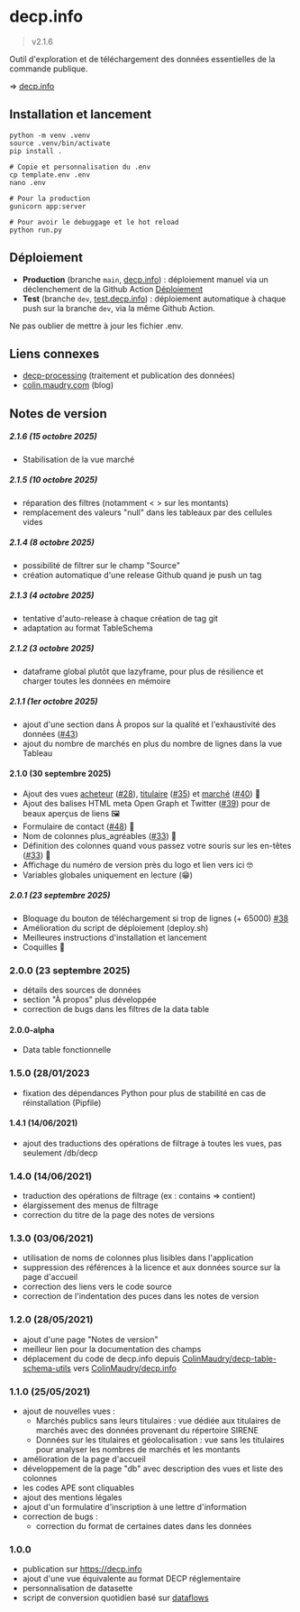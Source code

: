 # decp.info

> v2.1.6

Outil d'exploration et de téléchargement des données essentielles de la commande publique.

=> [decp.info](https://decp.info)

## Installation et lancement

```shell
python -m venv .venv
source .venv/bin/activate
pip install .

# Copie et personnalisation du .env
cp template.env .env
nano .env

# Pour la production
gunicorn app:server

# Pour avoir le debuggage et le hot reload
python run.py
```

## Déploiement

- **Production** (branche `main`, [decp.info](https://decp.info)) : déploiement manuel via un déclenchement de la Github Action [Déploiement](https://github.com/ColinMaudry/decp.info/actions/workflows/deploy.yaml)
- **Test** (branche `dev`, [test.decp.info](https://test.decp.info)) : déploiement automatique à chaque push sur la branche `dev`, via la même Github Action.

Ne pas oublier de mettre à jour les fichier .env.

## Liens connexes

- [decp-processing](https://github.com/ColinMaudry/decp-processing) (traitement et publication des données)
- [colin.maudry.com](https://colin.maudry.com) (blog)

## Notes de version

##### 2.1.6 (15 octobre 2025)

- Stabilisation de la vue marché

##### 2.1.5 (10 octobre 2025)

- réparation des filtres (notamment < > sur les montants)
- remplacement des valeurs "null" dans les tableaux par des cellules vides

##### 2.1.4 (8 octobre 2025)

- possibilité de filtrer sur le champ "Source"
- création automatique d'une release Github quand je push un tag

##### 2.1.3 (4 octobre 2025)

- tentative d'auto-release à chaque création de tag git
- adaptation au format TableSchema

##### 2.1.2 (3 octobre 2025)

- dataframe global plutôt que lazyframe, pour plus de résilience et charger toutes les données en mémoire

##### 2.1.1 (1er octobre 2025)

- ajout d'une section dans À propos sur la qualité et l'exhaustivité des données ([#43](https://github.com/ColinMaudry/decp.info/issues/43))
- ajout du nombre de marchés en plus du nombre de lignes dans la vue Tableau

#### 2.1.0 (30 septembre 2025)

- Ajout des vues [acheteur](https://decp.info/acheteurs/24350013900189) ([#28](https://github.com/ColinMaudry/decp.info/issues/28)), [titulaire](https://decp.info/titulaires/51903758414786) ([#35](https://github.com/ColinMaudry/decp.info/issues/35)) et [marché](https://decp.info/marches/532239472000482025S00004) ([#40](https://github.com/ColinMaudry/decp.info/issues/40)) 🔎
- Ajout des balises HTML meta Open Graph et Twitter ([#39](https://github.com/ColinMaudry/decp.info/issues/39)) pour de beaux aperçus de liens 🖼️
- Formulaire de contact ([#48](https://github.com/ColinMaudry/decp.info/issues/48)) 📨
- Nom de colonnes plus_agréables ([#33](https://github.com/ColinMaudry/decp.info/issues/33)) 💅
- Définition des colonnes quand vous passez votre souris sur les en-têtes ([#33](https://github.com/ColinMaudry/decp.info/issues/33)) 📖
- Affichage du numéro de version près du logo et lien vers ici 🤓
- Variables globales uniquement en lecture (😁)

##### 2.0.1 (23 septembre 2025)

- Bloquage du bouton de téléchargement si trop de lignes (+ 65000) [#38](https://github.com/ColinMaudry/decp.info/issues/38)
- Amélioration du script de déploiement (deploy.sh)
- Meilleures instructions d'installation et lancement
- Coquilles 🐚

### 2.0.0 (23 septembre 2025)

- détails des sources de données
- section "À propos" plus développée
- correction de bugs dans les filtres de la data table

#### 2.0.0-alpha

- Data table fonctionnelle

### 1.5.0 (28/01/2023

- fixation des dépendances Python pour plus de stabilité en cas de réinstallation (Pipfile)

#### 1.4.1 (14/06/2021)

- ajout des traductions des opérations de filtrage à toutes les vues, pas seulement /db/decp

### 1.4.0 (14/06/2021)

- traduction des opérations de filtrage (ex : contains => contient)
- élargissement des menus de filtrage
- correction du titre de la page des notes de versions

### 1.3.0 (03/06/2021)

- utilisation de noms de colonnes plus lisibles dans l'application
- suppression des références à la licence et aux données source sur la page d'accueil
- correction des liens vers le code source
- correction de l'indentation des puces dans les notes de version

### 1.2.0 (28/05/2021)

- ajout d'une page "Notes de version"
- meilleur lien pour la documentation des champs
- déplacement du code de decp.info depuis [ColinMaudry/decp-table-schema-utils](https://github.com/ColinMaudry/decp-table-schema-utils) vers [ColinMaudry/decp.info](https://github.com/ColinMaudry/decp.info)

### 1.1.0 (25/05/2021)

- ajout de nouvelles vues :
  - Marchés publics sans leurs titulaires : vue dédiée aux titulaires de marchés avec des données provenant du répertoire SIRENE
  - Données sur les titulaires et géolocalisation : vue sans les titulaires pour analyser les nombres de marchés et les montants
- amélioration de la page d'accueil
- développement de la page "db" avec description des vues et liste des colonnes
- les codes APE sont cliquables
- ajout des mentions légales
- ajout d'un formulatire d'inscription à une lettre d'information
- correction de bugs :
  - correction du format de certaines dates dans les données

### 1.0.0

- publication sur https://decp.info
- ajout d'une vue équivalente au format DECP réglementaire
- personnalisation de datasette
- script de conversion quotidien basé sur [dataflows](https://github.com/datahq/dataflows)
